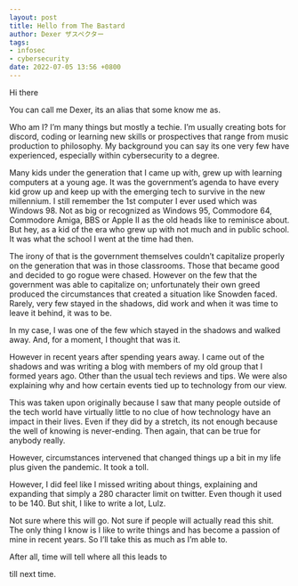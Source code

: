 ```yaml
---
layout: post
title: Hello from The Bastard
author: Dexer ザスペクター
tags:
- infosec
- cybersecurity
date: 2022-07-05 13:56 +0800
---
```

Hi there

You can call me Dexer, its an alias that some know me as.

Who am I? I’m many things but mostly a techie. I’m usually creating bots for discord, coding or learning new skills or prospectives that range from music production to philosophy. My background you can say its one very few have experienced, especially within cybersecurity to a degree.

Many kids under the generation that I came up with, grew up with learning computers at a young age. It was the government’s agenda to have every kid grow up and keep up with the emerging tech to survive in the new millennium. I still remember the 1st computer I ever used which was Windows 98. Not as big or recognized as Windows 95, Commodore 64, Commodore Amiga, BBS or Apple II as the old heads like to reminisce about. But hey, as a kid of the era who grew up with not much and in public school. It was what the school I went at the time had then.

The irony of that is the government themselves couldn’t capitalize properly on the generation that was in those classrooms. Those that became good and decided to go rogue were chased. However on the few that the government was able to capitalize on; unfortunately their own greed produced the circumstances that created a situation like Snowden faced. Rarely, very few stayed in the shadows, did work and when it was time to leave it behind, it was to be.

In my case, I was one of the few which stayed in the shadows and walked away. And, for a moment, I thought that was it.

However in recent years after spending years away. I came out of the shadows and was writing a blog with members of my old group that I formed years ago. Other than the usual tech reviews and tips. We were also explaining why and how certain events tied up to technology from our view.

This was taken upon originally because I saw that many people outside of the tech world have virtually little to no clue of how technology have an impact in their lives. Even if they did by a stretch, its not enough because the well of knowing is never-ending. Then again, that can be true for anybody really.

However, circumstances intervened that changed things up a bit in my life plus given the pandemic. It took a toll.

However, I did feel like I missed writing about things, explaining and expanding that simply a 280 character limit on twitter. Even though it used to be 140. But shit, I like to write a lot, Lulz.

Not sure where this will go. Not sure if people will actually read this shit. The only thing I know is I like to write things and has become a passion of mine in recent years. So I’ll take this as much as I’m able to.

After all, time will tell where all this leads to

till next time.
